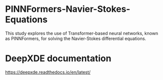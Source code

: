 # PINNFormers-Navier-Stokes-Equations
This study explores the use of Transformer-based neural networks, known as PINNFormers, for solving the Navier-Stokes differential equations.

# DeepXDE documentation
https://deepxde.readthedocs.io/en/latest/